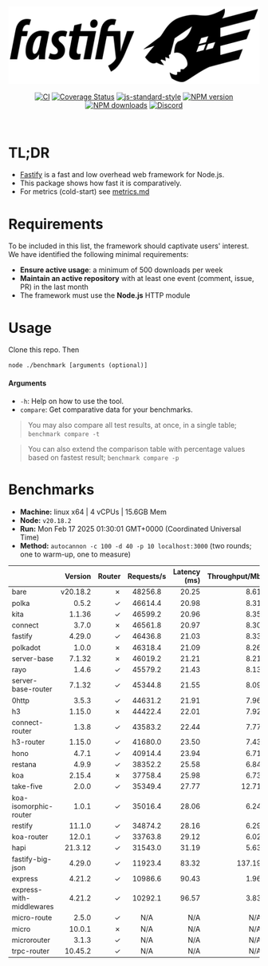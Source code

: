 <div align="center">
  <img src="https://github.com/fastify/graphics/raw/HEAD/fastify-landscape-outlined.svg" width="650" height="auto"/>
</div>

<div align="center">

[![CI](https://github.com/fastify/fastify/workflows/ci/badge.svg)](https://github.com/fastify/fastify/actions/workflows/ci.yml)
[![Coverage Status](https://coveralls.io/repos/github/fastify/fastify/badge.svg?branch=master)](https://coveralls.io/github/fastify/fastify?branch=master)
[![js-standard-style](https://img.shields.io/badge/code%20style-standard-brightgreen.svg?style=flat)](http://standardjs.com/)
[![NPM version](https://img.shields.io/npm/v/fastify.svg?style=flat)](https://www.npmjs.com/package/fastify)
[![NPM downloads](https://img.shields.io/npm/dm/fastify.svg?style=flat)](https://www.npmjs.com/package/fastify) [![Discord](https://img.shields.io/discord/725613461949906985)](https://discord.gg/fastify)

</div>
<br />

# TL;DR

* [Fastify](https://github.com/fastify/fastify) is a fast and low overhead web framework for Node.js.
* This package shows how fast it is comparatively.
* For metrics (cold-start) see [metrics.md](./METRICS.md)

# Requirements

To be included in this list, the framework should captivate users' interest. We have identified the following minimal requirements:
- **Ensure active usage**: a minimum of 500 downloads per week
- **Maintain an active repository** with at least one event (comment, issue, PR) in the last month
- The framework must use the **Node.js** HTTP module

# Usage

Clone this repo. Then 

```
node ./benchmark [arguments (optional)]
```

#### Arguments

* `-h`: Help on how to use the tool.
* `compare`: Get comparative data for your benchmarks.

> You may also compare all test results, at once, in a single table; `benchmark compare -t`

> You can also extend the comparison table with percentage values based on fastest result; `benchmark compare -p`
# Benchmarks

* __Machine:__ linux x64 | 4 vCPUs | 15.6GB Mem
* __Node:__ `v20.18.2`
* __Run:__ Mon Feb 17 2025 01:30:01 GMT+0000 (Coordinated Universal Time)
* __Method:__ `autocannon -c 100 -d 40 -p 10 localhost:3000` (two rounds; one to warm-up, one to measure)

|                          | Version  | Router | Requests/s | Latency (ms) | Throughput/Mb |
| :--                      | --:      | --:    | :-:        | --:          | --:           |
| bare                     | v20.18.2 | ✗      | 48256.8    | 20.25        | 8.61          |
| polka                    | 0.5.2    | ✓      | 46614.4    | 20.98        | 8.31          |
| kita                     | 1.1.36   | ✓      | 46599.2    | 20.96        | 8.35          |
| connect                  | 3.7.0    | ✗      | 46561.8    | 20.97        | 8.30          |
| fastify                  | 4.29.0   | ✓      | 46436.8    | 21.03        | 8.33          |
| polkadot                 | 1.0.0    | ✗      | 46318.4    | 21.09        | 8.26          |
| server-base              | 7.1.32   | ✗      | 46019.2    | 21.21        | 8.21          |
| rayo                     | 1.4.6    | ✓      | 45579.2    | 21.43        | 8.13          |
| server-base-router       | 7.1.32   | ✓      | 45344.8    | 21.55        | 8.09          |
| 0http                    | 3.5.3    | ✓      | 44631.2    | 21.91        | 7.96          |
| h3                       | 1.15.0   | ✗      | 44422.4    | 22.01        | 7.92          |
| connect-router           | 1.3.8    | ✓      | 43583.2    | 22.44        | 7.77          |
| h3-router                | 1.15.0   | ✓      | 41680.0    | 23.50        | 7.43          |
| hono                     | 4.7.1    | ✓      | 40914.4    | 23.94        | 6.71          |
| restana                  | 4.9.9    | ✓      | 38352.2    | 25.58        | 6.84          |
| koa                      | 2.15.4   | ✗      | 37758.4    | 25.98        | 6.73          |
| take-five                | 2.0.0    | ✓      | 35349.4    | 27.77        | 12.71         |
| koa-isomorphic-router    | 1.0.1    | ✓      | 35016.4    | 28.06        | 6.24          |
| restify                  | 11.1.0   | ✓      | 34874.2    | 28.16        | 6.29          |
| koa-router               | 12.0.1   | ✓      | 33763.8    | 29.12        | 6.02          |
| hapi                     | 21.3.12  | ✓      | 31543.0    | 31.19        | 5.63          |
| fastify-big-json         | 4.29.0   | ✓      | 11923.4    | 83.32        | 137.19        |
| express                  | 4.21.2   | ✓      | 10986.6    | 90.43        | 1.96          |
| express-with-middlewares | 4.21.2   | ✓      | 10292.1    | 96.57        | 3.83          |
| micro-route              | 2.5.0    | ✓      | N/A        | N/A          | N/A           |
| micro                    | 10.0.1   | ✗      | N/A        | N/A          | N/A           |
| microrouter              | 3.1.3    | ✓      | N/A        | N/A          | N/A           |
| trpc-router              | 10.45.2  | ✓      | N/A        | N/A          | N/A           |
